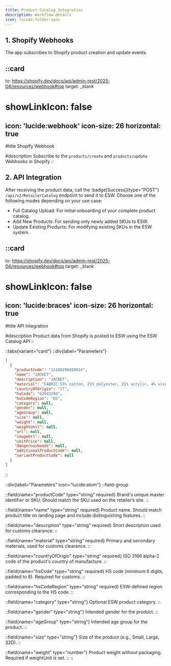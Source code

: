 ```yaml
---
title: Product Catalog Integration
description: Workflow details
icon: lucide:folder-sync
---
```


## 1. Shopify Webhooks

The app subscribes to Shopify product creation and update events.


::card
---
to: https://shopify.dev/docs/api/admin-rest/2025-04/resources/webhook#top
target: _blank
# showLinkIcon: false
icon: 'lucide:webhook'
icon-size: 26
horizontal: true
---

#title
Shopify Webhook

#description
Subscribe to the `products/create` and `products/update` Webhooks in Shopify
::

## 2. API Integration

After receiving the product data, call the :badge[Success]{type="POST"} `/api/v2/RetailerCatalog` endpoint to send it to ESW. Choose one of the following modes depending on your use case:
- Full Catalog Upload: For initial onboarding of your complete product catalog.
- Add New Products: For sending only newly added SKUs to ESW.
- Update Existing Products: For modifying existing SKUs in the ESW system.

::card
---
to: https://shopify.dev/docs/api/admin-rest/2025-04/resources/webhook#top
target: _blank
# showLinkIcon: false
icon: 'lucide:braces'
icon-size: 26
horizontal: true
---

#title
API Integration

#description
Product data from Shopify is posted to ESW using the ESW Catalog API
::

::tabs{variant="card"}
  ::div{label="Parameters"}

```json
[
  {
    "productCode": "11160296020014",
    "name": "JACKET",
    "description": "JACKET",
    "material": "FABRIC 53% cotton, 21% polyester, 21% acrylic, 4% viscose, 1% polyester, lining 100% polyester",
    "countryOfOrigin": "IT",
    "hsCode": "62043290",
    "hsCodeRegion": "EU",
    "category": null,
    "gender": null,
    "ageGroup": null,
    "size": null,
    "weight": null,
    "weightUnit": null,
    "url": null,
    "imageUrl": null,
    "unitPrice": null,
    "dangerousGoods": null,
    "additionalProductCode": null,
    "variantProductCode": null
  }
]
```
::

::div{label="Parameters" icon="lucide:atom"}
::field-group

  ::field{name="productCode" type="string" required}
  Brand's unique master identifier or SKU. Should match the SKU used on the retailer’s site.
  ::

  ::field{name="name" type="string" required}
  Product name. Should match product title on landing page and include distinguishing features.
  ::

  ::field{name="description" type="string" required}
  Short description used for customs clearance.
  ::

  ::field{name="material" type="string" required}
  Primary and secondary materials, used for customs clearance.
  ::

  ::field{name="countryOfOrigin" type="string" required}
  ISO 3166 alpha-2 code of the product's country of manufacture.
  ::

  ::field{name="hsCode" type="string" required}
  HS code (minimum 6 digits, padded to 8). Required for customs.
  ::

  ::field{name="hsCodeRegion" type="string" required}
  ESW-defined region corresponding to the HS code.
  ::

  ::field{name="category" type="string"}
  Optional ESW product category.
  ::

  ::field{name="gender" type="string"}
  Intended gender for the product.
  ::

  ::field{name="ageGroup" type="string"}
  Intended age group for the product.
  ::

  ::field{name="size" type="string"}
  Size of the product (e.g., Small, Large, 32D).
  ::

  ::field{name="weight" type="number"}
  Product weight without packaging. Required if weightUnit is set.
  ::
::